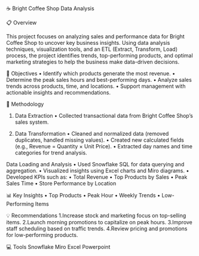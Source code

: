 ☕ Bright Coffee Shop Data Analysis

📋 Overview

This project focuses on analyzing sales and performance data for Bright Coffee Shop to uncover key business insights. Using data analysis techniques, visualization tools, and an ETL (Extract, Transform, Load) process, the project identifies trends, top-performing products, and optimal marketing strategies to help the business make data-driven decisions.

🎯 Objectives
	•	Identify which products generate the most revenue.
	•	Determine the peak sales hours and best-performing days.
	•	Analyze sales trends across products, time, and locations.
	•	Support management with actionable insights and recommendations.

🧠 Methodology

1. Data Extraction
	•	Collected transactional data from Bright Coffee Shop’s sales system.

2. Data Transformation
	•	Cleaned and normalized data (removed duplicates, handled missing values).
	•	Created new calculated fields (e.g., Revenue = Quantity × Unit Price).
	•	Extracted day names and time categories for trend analysis.

Data Loading and Analysis
	•	Used Snowflake SQL for data querying and aggregation.
	•	Visualized insights using Excel charts and Miro diagrams.
	•	Developed KPIs such as:
	•	Total Revenue
	•	Top Products by Sales
	•	Peak Sales Time
	•	Store Performance by Location

  📊 Key Insights
	•	Top Products
	•	Peak Hour
	•	Weekly Trends
	•	Low-Performing Items

  💡 Recommendations
	1.Increase stock and marketing     focus on top-selling items.
2.Launch morning promotions to capitalize on peak hours.
	3.Improve staff scheduling based on traffic trends.
	4.Review pricing and promotions for low-performing products.

💻 Tools
Snowflake
Miro
Excel 
Powerpoint


